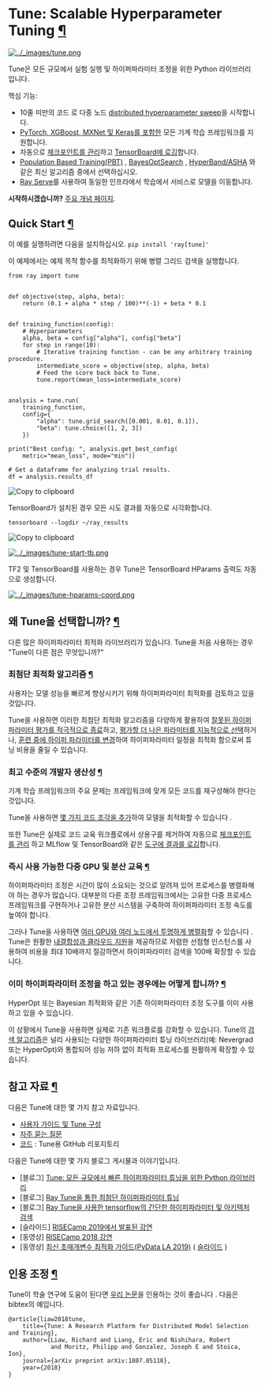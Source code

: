 # Tune: Scalable Hyperparameter Tuning [¶](https://docs.ray.io/en/latest/tune/index.html#tune-scalable-hyperparameter-tuning)

[![../_images/tune.png](https://docs.ray.io/en/latest/_images/tune.png)](https://docs.ray.io/en/latest/_images/tune.png)

Tune은 모든 규모에서 실험 실행 및 하이퍼파라미터 조정을 위한 Python 라이브러리입니다.

핵심 기능:

- 10줄 미만의 코드 로 다중 노드 [distributed hyperparameter sweep](https://docs.ray.io/en/latest/tune/tutorials/tune-distributed.html#tune-distributed)을 시작합니다.
- [PyTorch, XGBoost, MXNet 및 Keras를 포함한](https://docs.ray.io/en/latest/tune/tutorials/overview.html#tune-guides) 모든 기계 학습 프레임워크를 지원합니다.
- 자동으로 [체크포인트를 관리](https://docs.ray.io/en/latest/tune/user-guide.html#tune-checkpoint)하고 [TensorBoard에 로깅](https://docs.ray.io/en/latest/tune/user-guide.html#tune-logging)합니다.
- [Population Based Training(PBT)](https://docs.ray.io/en/latest/tune/api_docs/schedulers.html#tune-scheduler-pbt) , [BayesOptSearch](https://docs.ray.io/en/latest/tune/api_docs/suggestion.html#bayesopt) , [HyperBand/ASHA](https://docs.ray.io/en/latest/tune/api_docs/schedulers.html#tune-scheduler-hyperband) 와 같은 최신 알고리즘 중에서 선택하십시오.
- [Ray Serve](https://docs.ray.io/en/latest/serve/index.html)를 사용하여 동일한 인프라에서 학습에서 서비스로 모델을 이동합니다.

**시작하시겠습니까?** [주요 개념 페이지](https://docs.ray.io/en/latest/tune/key-concepts.html).

## Quick Start [¶](https://docs.ray.io/en/latest/tune/index.html#quick-start)

이 예를 실행하려면 다음을 설치하십시오. `pip install 'ray[tune]'`

이 예제에서는 예제 목적 함수를 최적화하기 위해 병렬 그리드 검색을 실행합니다.

```
from ray import tune


def objective(step, alpha, beta):
    return (0.1 + alpha * step / 100)**(-1) + beta * 0.1


def training_function(config):
    # Hyperparameters
    alpha, beta = config["alpha"], config["beta"]
    for step in range(10):
        # Iterative training function - can be any arbitrary training procedure.
        intermediate_score = objective(step, alpha, beta)
        # Feed the score back back to Tune.
        tune.report(mean_loss=intermediate_score)


analysis = tune.run(
    training_function,
    config={
        "alpha": tune.grid_search([0.001, 0.01, 0.1]),
        "beta": tune.choice([1, 2, 3])
    })

print("Best config: ", analysis.get_best_config(
    metric="mean_loss", mode="min"))

# Get a dataframe for analyzing trial results.
df = analysis.results_df
```

![Copy to clipboard](https://docs.ray.io/en/latest/_static/copy-button.svg)

TensorBoard가 설치된 경우 모든 시도 결과를 자동으로 시각화합니다.

```
tensorboard --logdir ~/ray_results
```

![Copy to clipboard](https://docs.ray.io/en/latest/_static/copy-button.svg)

[![../_images/tune-start-tb.png](https://docs.ray.io/en/latest/_images/tune-start-tb.png)](https://docs.ray.io/en/latest/_images/tune-start-tb.png)

TF2 및 TensorBoard를 사용하는 경우 Tune은 TensorBoard HParams 출력도 자동으로 생성합니다.

[![../_images/tune-hparams-coord.png](https://docs.ray.io/en/latest/_images/tune-hparams-coord.png)](https://docs.ray.io/en/latest/_images/tune-hparams-coord.png)

## 왜 Tune을 선택합니까? [¶](https://docs.ray.io/en/latest/tune/index.html#why-choose-tune)

다른 많은 하이퍼파라미터 최적화 라이브러리가 있습니다. Tune을 처음 사용하는 경우 "Tune이 다른 점은 무엇입니까?"

### 최첨단 최적화 알고리즘 [¶](https://docs.ray.io/en/latest/tune/index.html#cutting-edge-optimization-algorithms)

사용자는 모델 성능을 빠르게 향상시키기 위해 하이퍼파라미터 최적화를 검토하고 있을 것입니다.

Tune을 사용하면 이러한 최첨단 최적화 알고리즘을 다양하게 활용하여 [잘못된 하이퍼파라미터 평가를 적극적으로 종료](https://docs.ray.io/en/latest/tune/tune-scheduler-hyperband)하고, [평가할 더 나은 파라미터를 지능적으로 선택](https://docs.ray.io/en/latest/tune/api_docs/suggestion.html#tune-search-alg)하거나, [훈련 중에 하이퍼 ](https://docs.ray.io/en/latest/tune/api_docs/schedulers.html#tune-scheduler-pbt)[파라미터를 변경](https://docs.ray.io/en/latest/tune/api_docs/suggestion.html#tune-search-alg)하여 하이퍼파라미터 일정을 최적화 함으로써 튜닝 비용을 줄일 수 있습니다.

### 최고 수준의 개발자 생산성 [¶](https://docs.ray.io/en/latest/tune/index.html#first-class-developer-productivity)

기계 학습 프레임워크의 주요 문제는 프레임워크에 맞게 모든 코드를 재구성해야 한다는 것입니다.

Tune을 사용하면 [몇 가지 코드 조각을 추가](https://docs.ray.io/en/latest/tune/tutorials/tune-tutorial.html#tune-tutorial)하여 모델을 최적화할 수 있습니다 .

또한 Tune은 실제로 코드 교육 워크플로에서 상용구를 제거하여 자동으로 [체크포인트를 관리](https://docs.ray.io/en/latest/tune/user-guide.html#tune-checkpoint) 하고 MLflow 및 TensorBoard와 같은 [도구에 결과를 로깅](https://docs.ray.io/en/latest/tune/user-guide.html#tune-logging)합니다.

### 즉시 사용 가능한 다중 GPU 및 분산 교육 [¶](https://docs.ray.io/en/latest/tune/index.html#multi-gpu-distributed-training-out-of-the-box)

하이퍼파라미터 조정은 시간이 많이 소요되는 것으로 알려져 있어 프로세스를 병렬화해야 하는 경우가 많습니다. 대부분의 다른 조정 프레임워크에서는 고유한 다중 프로세스 프레임워크를 구현하거나 고유한 분산 시스템을 구축하여 하이퍼파라미터 조정 속도를 높여야 합니다.

그러나 Tune을 사용하면 [여러 GPU와 여러 노드에서 투명하게 병렬화](https://docs.ray.io/en/latest/tune/user-guide.html#tune-parallelism)할 수 있습니다 . Tune은 원활한 [내결함성과 클라우드 지원](https://docs.ray.io/en/latest/tune/tutorials/tune-distributed.html#tune-distributed)을 제공하므로 저렴한 선점형 인스턴스를 사용하여 비용을 최대 10배까지 절감하면서 하이퍼파라미터 검색을 100배 확장할 수 있습니다.

### 이미 하이퍼파라미터 조정을 하고 있는 경우에는 어떻게 합니까? [¶](https://docs.ray.io/en/latest/tune/index.html#what-if-i-m-already-doing-hyperparameter-tuning)

HyperOpt 또는 Bayesian 최적화와 같은 기존 하이퍼파라미터 조정 도구를 이미 사용하고 있을 수 있습니다.

이 상황에서 Tune을 사용하면 실제로 기존 워크플로를 강화할 수 있습니다. Tune의 [검색 알고리즘](https://docs.ray.io/en/latest/tune/api_docs/suggestion.html#tune-search-alg)은 널리 사용되는 다양한 하이퍼파라미터 튜닝 라이브러리(예: Nevergrad 또는 HyperOpt)와 통합되어 성능 저하 없이 최적화 프로세스를 원활하게 확장할 수 있습니다.

## 참고 자료 [¶](https://docs.ray.io/en/latest/tune/index.html#reference-materials)

다음은 Tune에 대한 몇 가지 참고 자료입니다.

- [사용자 가이드 및 Tune 구성](https://docs.ray.io/en/latest/tune/user-guide.html)
- [자주 묻는 질문](https://docs.ray.io/en/latest/tune/tutorials/overview.html#tune-faq)
- [코드](https://github.com/ray-project/ray/tree/master/python/ray/tune) : Tune용 GitHub 리포지토리

다음은 Tune에 대한 몇 가지 블로그 게시물과 이야기입니다.

- [블로그] [Tune: 모든 규모에서 빠른 하이퍼파라미터 튜닝을 위한 Python 라이브러리](https://towardsdatascience.com/fast-hyperparameter-tuning-at-scale-d428223b081c)
- [블로그] [Ray Tune을 통한 최첨단 하이퍼파라미터 튜닝](https://medium.com/riselab/cutting-edge-hyperparameter-tuning-with-ray-tune-be6c0447afdf)
- [블로그] [Ray Tune을 사용한 tensorflow의 간단한 하이퍼파라미터 및 아키텍처 검색](http://louiskirsch.com/ai/ray-tune)
- [슬라이드] [RISECamp 2019에서 발표된 강연](https://docs.google.com/presentation/d/1v3IldXWrFNMK-vuONlSdEuM82fuGTrNUDuwtfx4axsQ/edit?usp=sharing)
- [동영상] [RISECamp 2018 강연](https://www.youtube.com/watch?v=38Yd_dXW51Q)
- [동영상] [최신 초매개변수 최적화 가이드(PyData LA 2019)](https://www.youtube.com/watch?v=10uz5U3Gy6E) ( [슬라이드](https://speakerdeck.com/richardliaw/a-modern-guide-to-hyperparameter-optimization) )

## 인용 조정 [¶](https://docs.ray.io/en/latest/tune/index.html#citing-tune)

Tune이 학술 연구에 도움이 된다면 [우리 논문](https://arxiv.org/abs/1807.05118)을 인용하는 것이 좋습니다 . 다음은 bibtex의 예입니다.

```
@article{liaw2018tune,
    title={Tune: A Research Platform for Distributed Model Selection and Training},
    author={Liaw, Richard and Liang, Eric and Nishihara, Robert
            and Moritz, Philipp and Gonzalez, Joseph E and Stoica, Ion},
    journal={arXiv preprint arXiv:1807.05118},
    year={2018}
}
```

